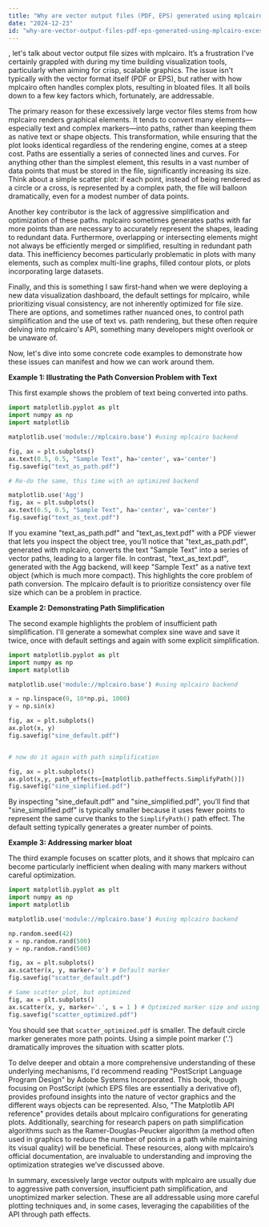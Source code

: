 ```yaml
---
title: "Why are vector output files (PDF, EPS) generated using mplcairo excessively large?"
date: "2024-12-23"
id: "why-are-vector-output-files-pdf-eps-generated-using-mplcairo-excessively-large"
---
```


, let's talk about vector output file sizes with mplcairo. It’s a frustration I've certainly grappled with during my time building visualization tools, particularly when aiming for crisp, scalable graphics. The issue isn't typically with the vector format itself (PDF or EPS), but rather with how mplcairo often handles complex plots, resulting in bloated files. It all boils down to a few key factors which, fortunately, are addressable.

The primary reason for these excessively large vector files stems from how mplcairo renders graphical elements. It tends to convert many elements—especially text and complex markers—into paths, rather than keeping them as native text or shape objects. This transformation, while ensuring that the plot looks identical regardless of the rendering engine, comes at a steep cost. Paths are essentially a series of connected lines and curves. For anything other than the simplest element, this results in a vast number of data points that must be stored in the file, significantly increasing its size. Think about a simple scatter plot: if each point, instead of being rendered as a circle or a cross, is represented by a complex path, the file will balloon dramatically, even for a modest number of data points.

Another key contributor is the lack of aggressive simplification and optimization of these paths. mplcairo sometimes generates paths with far more points than are necessary to accurately represent the shapes, leading to redundant data. Furthermore, overlapping or intersecting elements might not always be efficiently merged or simplified, resulting in redundant path data. This inefficiency becomes particularly problematic in plots with many elements, such as complex multi-line graphs, filled contour plots, or plots incorporating large datasets.

Finally, and this is something I saw first-hand when we were deploying a new data visualization dashboard, the default settings for mplcairo, while prioritizing visual consistency, are not inherently optimized for file size. There are options, and sometimes rather nuanced ones, to control path simplification and the use of text vs. path rendering, but these often require delving into mplcairo's API, something many developers might overlook or be unaware of.

Now, let's dive into some concrete code examples to demonstrate how these issues can manifest and how we can work around them.

**Example 1: Illustrating the Path Conversion Problem with Text**

This first example shows the problem of text being converted into paths.

```python
import matplotlib.pyplot as plt
import numpy as np
import matplotlib

matplotlib.use('module://mplcairo.base') #using mplcairo backend

fig, ax = plt.subplots()
ax.text(0.5, 0.5, "Sample Text", ha='center', va='center')
fig.savefig("text_as_path.pdf")

# Re-do the same, this time with an optimized backend

matplotlib.use('Agg')
fig, ax = plt.subplots()
ax.text(0.5, 0.5, "Sample Text", ha='center', va='center')
fig.savefig("text_as_text.pdf")

```

If you examine "text_as_path.pdf" and "text_as_text.pdf" with a PDF viewer that lets you inspect the object tree, you’ll notice that "text_as_path.pdf", generated with mplcairo, converts the text "Sample Text" into a series of vector paths, leading to a larger file. In contrast, "text_as_text.pdf", generated with the Agg backend, will keep "Sample Text" as a native text object (which is much more compact). This highlights the core problem of path conversion. The mplcairo default is to prioritize consistency over file size which can be a problem in practice.

**Example 2: Demonstrating Path Simplification**

The second example highlights the problem of insufficient path simplification. I'll generate a somewhat complex sine wave and save it twice, once with default settings and again with some explicit simplification.

```python
import matplotlib.pyplot as plt
import numpy as np
import matplotlib

matplotlib.use('module://mplcairo.base') #using mplcairo backend

x = np.linspace(0, 10*np.pi, 1000)
y = np.sin(x)

fig, ax = plt.subplots()
ax.plot(x, y)
fig.savefig("sine_default.pdf")


# now do it again with path simplification

fig, ax = plt.subplots()
ax.plot(x,y, path_effects=[matplotlib.patheffects.SimplifyPath()])
fig.savefig("sine_simplified.pdf")
```

By inspecting "sine_default.pdf" and "sine_simplified.pdf", you’ll find that "sine_simplified.pdf" is typically smaller because it uses fewer points to represent the same curve thanks to the `SimplifyPath()` path effect. The default setting typically generates a greater number of points.

**Example 3: Addressing marker bloat**

The third example focuses on scatter plots, and it shows that mplcairo can become particularly inefficient when dealing with many markers without careful optimization.

```python
import matplotlib.pyplot as plt
import numpy as np
import matplotlib

matplotlib.use('module://mplcairo.base') #using mplcairo backend

np.random.seed(42)
x = np.random.rand(500)
y = np.random.rand(500)

fig, ax = plt.subplots()
ax.scatter(x, y, marker='o') # Default marker
fig.savefig("scatter_default.pdf")

# Same scatter plot, but optimized
fig, ax = plt.subplots()
ax.scatter(x, y, marker='.', s = 1 ) # Optimized marker size and using point instead of circle.
fig.savefig("scatter_optimized.pdf")
```
You should see that `scatter_optimized.pdf` is smaller. The default circle marker generates more path points. Using a simple point marker ('.') dramatically improves the situation with scatter plots.

To delve deeper and obtain a more comprehensive understanding of these underlying mechanisms, I'd recommend reading "PostScript Language Program Design" by Adobe Systems Incorporated. This book, though focusing on PostScript (which EPS files are essentially a derivative of), provides profound insights into the nature of vector graphics and the different ways objects can be represented. Also, "The Matplotlib API reference" provides details about mplcairo configurations for generating plots. Additionally, searching for research papers on path simplification algorithms such as the Ramer-Douglas-Peucker algorithm (a method often used in graphics to reduce the number of points in a path while maintaining its visual quality) will be beneficial. These resources, along with mplcairo’s official documentation, are invaluable to understanding and improving the optimization strategies we’ve discussed above.

In summary, excessively large vector outputs with mplcairo are usually due to aggressive path conversion, insufficient path simplification, and unoptimized marker selection. These are all addressable using more careful plotting techniques and, in some cases, leveraging the capabilities of the API through path effects.
